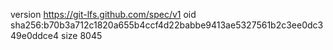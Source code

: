 version https://git-lfs.github.com/spec/v1
oid sha256:b70b3a712c1820a655b4ccf4d22babbe9413ae5327561b2c3ee0dc349e0ddce4
size 8045

